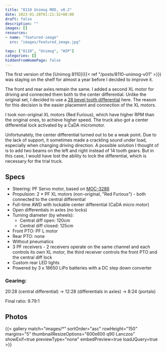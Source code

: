 ```yaml
---
title: "8110 Unimog MOD, v0.2"
date: 2023-01-28T01:21:32+08:00
draft: false
description: ""
images: []
resources:
- name: "featured-image"
  src: "images/featured_image.jpg"

tags: ["8110", "Unimog", "WIP"]
categories: []
hiddenFromHomePage: false
---
```


The first version of the [Unimog 8110]({{< ref "/posts/8110-unimog-v01" >}}) was staying on the shelf for almost a year before I decided to improve it. 

The front and rear axles remain the same. I added a second XL motor for driving and connected them both to the center differential. Unlike the original set, I decided to use a [28 bevel tooth differential](https://rebrickable.com/parts/62821b/technic-gear-differential-with-inner-tabs-and-closed-center-28-bevel-teeth-beveled-edge/) here. The reason for this decision is the easier placement and connection of the XL motors. 

I took non-original XL motors (Red Furious), which have higher RPM than the original ones, to achieve higher speed.  The truck also got a center differential lock activated by a CaDA micromotor.

Unfortunately, the center differential turned out to be a weak point. Due to the lack of support, it sometimes made a crackling sound under load, especially when changing driving direction. A possible solution I thought of is to add two beams on the left and right instead of 14 tooth gears. But in this case, I would have lost the ability to lock the differential, which is necessary for the trial truck.

<!--more-->

## Specs 
* Steering: PF Servo motor, based on [MOC-3286](https://rebrickable.com/mocs/MOC-3286/jb70/8110-unimog-moc-rc/#details)
* Propulsion: 2 * PF XL motors (non-original, "Red Furious") - both connected to the central differential
* Full-time AWD with lockable center differential (CaDA micro motor)
* Open differentials in axles (no locks)
* Turning diameter (by wheels):
	* Central diff open: 120cm
	* Central diff closed: 125cm
* Front PTO: PF L motor
* Rear PTO: none
* Without pneumatics
* 3 PF receivers - 2 receivers operate on the same channel and each controls its own XL motor, the third receiver controls the front PTO and the central diff lock
* Custom rear LED lights
* Powered by 3 x 18650 LiPo batteries with a DC step down converter

### Gearing: 

20:28 (central differential) -> 12:28 (differentials in axles) -> 8:24 (portals)

Final ratio: 9.79:1

## Photos

{{< gallery match="images/*" sortOrder="asc" rowHeight="150" margins="5" thumbnailResizeOptions="600x600 q90 Lanczos" showExif=true previewType="none" embedPreview=true loadJQuery=true >}}
